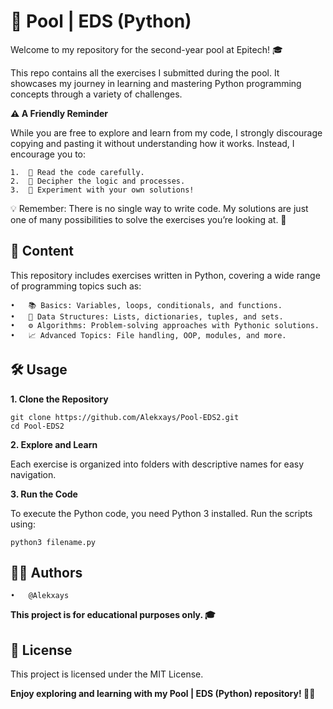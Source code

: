 # 🐍 Pool | EDS (Python)

Welcome to my repository for the second-year pool at Epitech! 🎓

This repo contains all the exercises I submitted during the pool. It showcases my journey in learning and mastering Python programming concepts through a variety of challenges.

**⚠️ A Friendly Reminder**

While you are free to explore and learn from my code, I strongly discourage copying and pasting it without understanding how it works. Instead, I encourage you to:

	1.	🧐 Read the code carefully.
	2.	🧩 Decipher the logic and processes.
	3.	🔧 Experiment with your own solutions!

💡 Remember: There is no single way to write code. My solutions are just one of many possibilities to solve the exercises you’re looking at. 🚀

## 📂 Content

This repository includes exercises written in Python, covering a wide range of programming topics such as:

	•	📚 Basics: Variables, loops, conditionals, and functions.
	•	🔗 Data Structures: Lists, dictionaries, tuples, and sets.
	•	⚙️ Algorithms: Problem-solving approaches with Pythonic solutions.
	•	📈 Advanced Topics: File handling, OOP, modules, and more.

## 🛠️ Usage

**1. Clone the Repository**

	git clone https://github.com/Alekxays/Pool-EDS2.git
	cd Pool-EDS2

**2. Explore and Learn**

Each exercise is organized into folders with descriptive names for easy navigation.

**3. Run the Code**

To execute the Python code, you need Python 3 installed. Run the scripts using:

	python3 filename.py

## 👨‍💻 Authors

	•	@Alekxays

**This project is for educational purposes only. 🎓**

## 📄 License

This project is licensed under the MIT License.

**Enjoy exploring and learning with my Pool | EDS (Python) repository! 🐍💡**
